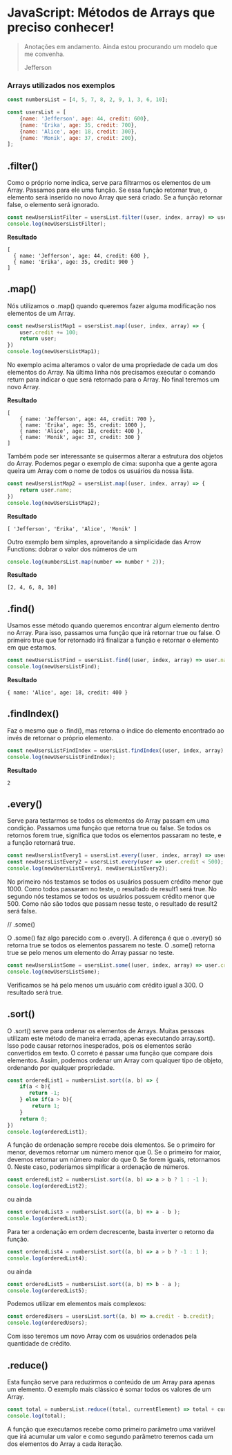 # JavaScript: Métodos de Arrays que preciso conhecer!

> Anotações em andamento. Ainda estou procurando um modelo que me convenha.
>
>Jefferson

### Arrays utilizados nos exemplos

```js
const numbersList = [4, 5, 7, 8, 2, 9, 1, 3, 6, 10];

const usersList = [
	{name: 'Jefferson', age: 44, credit: 600},
	{name: 'Erika', age: 35, credit: 700},
	{name: 'Alice', age: 18, credit: 300},
	{name: 'Monik', age: 37, credit: 200},
];
```
## .filter()

Como o próprio nome indica, serve para filtrarmos os elementos de um Array. Passamos para ele uma função. Se essa função retornar true, o elemento será 
inserido no novo Array que será criado. Se a função retornar false, o elemento será ignorado.

```js
const newUsersListFilter = usersList.filter((user, index, array) => user.credit > 500);
console.log(newUsersListFilter);
```

**Resultado**
```
[
  { name: 'Jefferson', age: 44, credit: 600 },
  { name: 'Erika', age: 35, credit: 900 }
]
```

## .map()


Nós utilizamos o .map() quando queremos fazer alguma modificação nos elementos de um Array. 

```js
const newUsersListMap1 = usersList.map((user, index, array) => {
	user.credit += 100;
	return user;
})
console.log(newUsersListMap1);
```

No exemplo acima alteramos o valor de uma propriedade de cada um dos elementos do Array. Na última linha nós precisamos executar o comando return para indicar o que será retornado para o Array. No final teremos um novo Array.


**Resultado**
```
[
	{ name: 'Jefferson', age: 44, credit: 700 },
	{ name: 'Erika', age: 35, credit: 1000 },
	{ name: 'Alice', age: 18, credit: 400 },
	{ name: 'Monik', age: 37, credit: 300 }
]
```

Também pode ser interessante se quisermos alterar a estrutura dos objetos do Array. Podemos pegar o exemplo de cima: suponha que a gente agora queira um Array com o nome de todos os usuários da nossa lista. 

```js
const newUsersListMap2 = usersList.map((user, index, array) => {
	return user.name;
})
console.log(newUsersListMap2);
```

**Resultado**
```
[ 'Jefferson', 'Erika', 'Alice', 'Monik' ]
```

Outro exemplo bem simples, aproveitando a simplicidade das Arrow Functions: dobrar o valor dos números de um

```js
console.log(numbersList.map(number => number * 2));
```

**Resultado**
```
[2, 4, 6, 8, 10]
```

## .find()

Usamos esse método quando queremos encontrar algum elemento dentro no Array. Para isso, passamos uma função que irá retornar true ou false. O primeiro true que for retornado irá finalizar a função e retornar o elemento em que estamos. 

```js
const newUsersListFind = usersList.find((user, index, array) => user.name === 'Alice');
console.log(newUsersListFind);
```

**Resultado**
```
{ name: 'Alice', age: 18, credit: 400 }
```

## .findIndex()

Faz o mesmo que o .find(), mas retorna o índice do elemento encontrado ao invés de retornar o próprio elemento. 

```js
const newUsersListFindIndex = usersList.findIndex((user, index, array) => user.name === 'Alice');
console.log(newUsersListFindIndex);
```

**Resultado**
```
2
```

## .every()

Serve para testarmos se todos os elementos do Array passam em uma condição. Passamos uma função que retorna true ou false. Se todos os retornos forem true, significa que todos os elementos passaram no teste, e a função retornará true.

```js
const newUsersListEvery1 = usersList.every((user, index, array) => user.credit < 1000);
const newUsersListEvery2 = usersList.every(user => user.credit < 500);
console.log(newUsersListEvery1, newUsersListEvery2);
```

No primeiro nós testamos se todos os usuários possuem crédito menor que 1000. Como todos passaram no teste, o resultado de result1 será true. No segundo nós testamos se todos os usuários possuem crédito menor que 500. Como não são todos que passam nesse teste, o resultado de result2 será false.

// .some()

O .some() faz algo parecido com o .every(). A diferença é que o .every() só retorna true se todos os elementos passarem no teste. O .some() retorna true se pelo menos um elemento do Array passar no teste.

```js
const newUsersListSome = usersList.some((user, index, array) => user.credit === 300);
console.log(newUsersListSome);
```

Verificamos se há pelo menos um usuário com crédito igual a 300. O resultado será true.

## .sort()

O .sort() serve para ordenar os elementos de Arrays. Muitas pessoas utilizam este método de maneira errada, apenas executando array.sort(). Isso pode causar retornos inesperados, pois os elementos serão convertidos em texto. O correto é passar uma função que compare dois elementos. Assim, podemos ordenar um Array com qualquer tipo de objeto, ordenando por qualquer propriedade.

```js
const orderedList1 = numbersList.sort((a, b) => {
	if(a < b){
	   return -1;
	} else if(a > b){
		return 1;
	}
	return 0;
})
console.log(orderedList1);
```

A função de ordenação sempre recebe dois elementos. Se o primeiro for menor, devemos retornar um número menor que 0. Se o primeiro for maior, devemos retornar um número maior do que 0. Se forem iguais, retornamos 0. Neste caso, poderíamos simplificar a ordenação de números.

```js
const orderedList2 = numbersList.sort((a, b) => a > b ? 1 : -1 );
console.log(orderedList2);
```

ou ainda

```js
const orderedList3 = numbersList.sort((a, b) => a - b );
console.log(orderedList3);
```

Para ter a ordenação em ordem decrescente, basta inverter o retorno da função.

```js
const orderedList4 = numbersList.sort((a, b) => a > b ? -1 : 1 );
console.log(orderedList4);
```

ou ainda

```js
const orderedList5 = numbersList.sort((a, b) => b - a );
console.log(orderedList5);
```

Podemos utilizar em elementos mais complexos:

```js
const orderedUsers = usersList.sort((a, b) => a.credit - b.credit);
console.log(orderedUsers);
```

Com isso teremos um novo Array com os usuários ordenados pela quantidade de crédito.

## .reduce()

Esta função serve para reduzirmos o conteúdo de um Array para apenas um elemento. O exemplo mais clássico é somar todos os valores de um Array.

```js
const total = numbersList.reduce((total, currentElement) => total + currentElement);
console.log(total);
```

A função que executamos recebe como primeiro parâmetro uma variável que irá acumular um valor e como segundo parâmetro teremos cada um dos elementos do Array a cada iteração.
